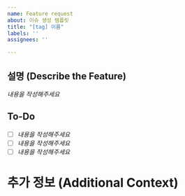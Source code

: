 ```yaml
---
name: Feature request
about: 이슈 생성 템플릿
title: "[tag] 이름"
labels: ''
assignees: ''

---
```


## 설명 (Describe the Feature)
*내용을 작성해주세요*

## To-Do
- [ ] *내용을 작성해주세요*
- [ ] *내용을 작성해주세요*
- [ ] *내용을 작성해주세요*

# 추가 정보 (Additional Context)  
<!-- 참고 정보, 없으면 제거 -->
